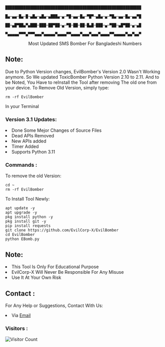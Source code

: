                                      ████████████████████████████████████████████████████████████
                                     █▄─▄▄─█▄─█─▄█▄─▄█▄─▄███▄─▄─▀█─▄▄─█▄─▀█▀─▄█▄─▄─▀█▄─▄▄─█▄─▄▄▀█
                                     ██─▄█▀██▄▀▄███─███─██▀██─▄─▀█─██─██─█▄█─███─▄─▀██─▄█▀██─▄─▄█
                                     ▀▄▄▄▄▄▀▀▀▄▀▀▀▄▄▄▀▄▄▄▄▄▀▄▄▄▄▀▀▄▄▄▄▀▄▄▄▀▄▄▄▀▄▄▄▄▀▀▄▄▄▄▄▀▄▄▀▄▄▀
<p align="center">Most Updated SMS Bomber For Bangladeshi Numbers</p>

## Note:
Due to Python Version changes, EvilBomber's Version 2.0 Wasn't Working anymore. So We updated ToxicBomber Python Version 2.10 to 2.11. And to be Noted, You Have to reInstall the Tool after removing The old one from your device. To Remove Old Version, simply type:
``` shell script
rm -rf EvilBomber
```
In your Terminal

### Version 3.1 Updates:
<li>Done Some Mejor Changes of Source Files</li>
<li>Dead APIs Removed</li>
<li>New APIs added</li>
<li>Timer Added</li>
<li>Supports Python 3.11</li>

### Commands :
To remove the old Version:
``` shell script
cd ~
rm -rf EvilBomber
```
To Install Tool Newly:

``` shell script
apt update -y
apt upgrade -y
pkg install python -y
pkg install git -y
pip install requests
git clone https://github.com/EvilCorp-X/EvilBomber
cd EvilBomber
python EBomb.py
```

## Note:
<li>This Tool Is Only For Educational Purpose</li>
<li>EvilCorp-X Will Never Be Responsible For Any Misuse</li>
<li>Use It At Your Own Risk</li>

## Contact :
For Any Help or Suggestions, Contact With Us:
<li> Via <a href="mailto: mr.soul1021@gmail.com">Email</a>


### Visitors :

![Visitor Count](https://profile-counter.glitch.me/EvilCorp-X/count.svg)
